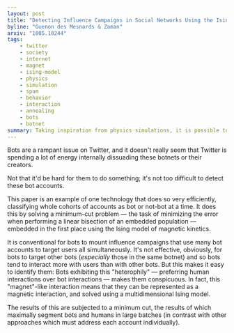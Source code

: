 ```yaml
---
layout: post
title: "Detecting Influence Campaigns in Social Networks Using the Ising Model"
byline: "Guenon des Mesnards & Zaman"
arxiv: "1805.10244"
tags:
    - twitter
    - society
    - internet
    - magnet
    - ising-model
    - physics
    - simulation
    - spam
    - behavior
    - interaction
    - annealing
    - bots
    - botnet
summary: Taking inspiration from physics simulations, it is possible to identify botnets on Twitter by their conspicuous behavior.
---
```


Bots are a rampant issue on Twitter, and it doesn't really seem that Twitter is spending a lot of energy internally dissuading these botnets or their creators.

Not that it'd be hard for them to do something; it's not too difficult to detect these bot accounts.

This paper is an example of one technology that does so very efficiently, classifying whole cohorts of accounts as bot or not-bot at a time. It does this by solving a minimum-cut problem — the task of minimizing the error when performing a linear bisection of an embedded population — embedded in the first place using the Ising model of magnetic kinetics.

It is conventional for bots to mount influence campaigns that use many bot accounts to target users all simultaneously. It's not effective, obviously, for bots to target other bots (_especially_ those in the same botnet) and so bots tend to interact more with users than with other bots. But this makes it easy to identify them: Bots exhibiting this "heterophily" — preferring human interactions over bot interactions — makes them conspicuous. In fact, this "magnet"-like interaction means that they can be represented as a magnetic interaction, and solved using a multidimensional Ising model.

The results of this are subjected to a minimum cut, the results of which maximally segment bots and humans in large batches (in contrast with other approaches which must address each account individually).
